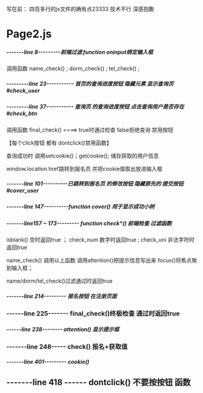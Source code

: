 写在前： 四百多行的js文件的确有点23333 技术不行 深感抱歉

# Page2.js

#####  -------line 8---------前端过滤  function oninput绑定输入框 

 调用函数  name_check() ; dorm_check() ; tel_check() ; 

##### ---------line 23----------- 首页的查询进度按钮 隐藏元素 显示查询页  #check_user

##### ---------line 37----------- 查询页 的查询进度按钮 点击查询用户是否存在  #check_btn

调用函数 final_check()  ====> true时通过检查 false拒绝查询 禁用按钮

【每个click按钮 都有 dontclick()禁用函数】

查询成功时  调用setcookie()；getcookie(); 储存获取的用户信息  

window.location.href跳转到报名页  并把cookie值取出放进输入框

##### -------line 101----------已跳转到报名页 的修改按钮 隐藏原先的 提交按钮    #cover_user

##### -------line 147----------function cover() 用于显示成功小树 

##### -------line157 ~ 173--------- function check*() 前端检查 过滤函数

isblank() 空时返回true  ；  check_num 数字时返回true ; check_uni 非法字符时返回true

name_check() 调用以上函数  调用attention()把提示信息写出来 focus()将焦点聚到输入框；

name/dorm/tel_check()过滤通过时返回true

##### -------line 214--------- 报名按钮 在注册页面

### ------line 225------- final_check()终极检查   通过时返回true

##### ------line 238--------  attention() 显示提示框

### -------line 248----- check() 报名+获取值

##### -------line 401--------- cookie()

## -------line 418 ------ dontclick() 不要按按钮 函数

##### 